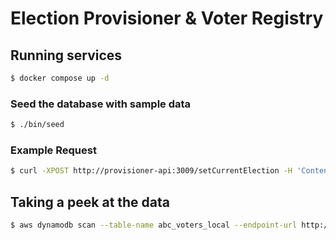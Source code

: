 # Election Provisioner & Voter Registry

## Running services

```bash
$ docker compose up -d
```

### Seed the database with sample data

```bash
$ ./bin/seed
```

### Example Request

```bash
$ curl -XPOST http://provisioner-api:3009/setCurrentElection -H 'Content-Type: application/json' -d '{"electionId": "0c7a901a-e8fe-4601-8417-5d0823159d42"}'
```

## Taking a peek at the data

```bash
$ aws dynamodb scan --table-name abc_voters_local --endpoint-url http://provisioner-db:8000
```
